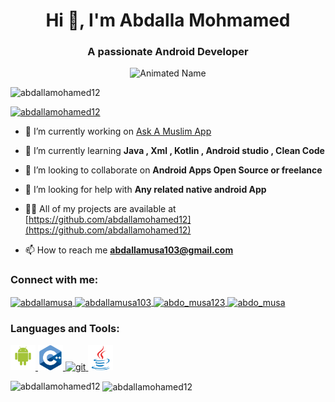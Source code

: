 <h1 align="center">Hi 👋, I'm Abdalla Mohmamed</h1>
<h3 align="center">A passionate Android Developer</h3>
<p align="center">
  <!-- Replace the URL with the path to your uploaded SVG -->
  <img src="https://github.com/abdallamohamed12/My_Profile/blob/main/readme.svg" alt="Animated Name">
</p>
<p align="left"> <img src="https://komarev.com/ghpvc/?username=abdallamohamed12&label=Profile%20views&color=0e75b6&style=flat" alt="abdallamohamed12" /> </p>

<p align="left"> <a href="https://github.com/ryo-ma/github-profile-trophy"><img src="https://github-profile-trophy.vercel.app/?username=abdallamohamed12" alt="abdallamohamed12" /></a> </p>

- 🔭 I’m currently working on [Ask A Muslim App](https://github.com/abdallamohamed12/Ask_A_Muslim)

- 🌱 I’m currently learning **Java , Xml , Kotlin , Android studio , Clean Code**

- 👯 I’m looking to collaborate on **Android Apps Open Source or freelance**

- 🤝 I’m looking for help with **Any related native android App**

- 👨‍💻 All of my projects are available at [https://github.com/abdallamohamed12](https://github.com/abdallamohamed12)

- 📫 How to reach me **abdallamusa103@gmail.com**
<h3 align="left">Connect with me:</h3>
<p align="left">
  <a href="https://www.linkedin.com/in/abdallamusa" target="blank">
    <img align="center" src="https://raw.githubusercontent.com/rahuldkjain/github-profile-readme-generator/master/src/images/icons/Social/linked-in-alt.svg" alt="abdallamusa" height="30" width="40" />
  </a>
  <a href="https://www.hackerrank.com/abdallamusa103" target="blank">
    <img align="center" src="https://raw.githubusercontent.com/rahuldkjain/github-profile-readme-generator/master/src/images/icons/Social/hackerrank.svg" alt="abdallamusa103" height="30" width="40" />
  </a>
  <a href="https://codeforces.com/profile/abdo_musa123" target="blank">
    <img align="center" src="https://raw.githubusercontent.com/rahuldkjain/github-profile-readme-generator/master/src/images/icons/Social/codeforces.svg" alt="abdo_musa123" height="30" width="40" />
  </a>
  <a href="https://leetcode.com/abdo_musa/" target="blank">
    <img align="center" src="https://raw.githubusercontent.com/rahuldkjain/github-profile-readme-generator/master/src/images/icons/Social/leet-code.svg" alt="abdo_musa" height="30" width="40" />
  </a>
</p>
<h3 align="left">Languages and Tools:</h3>
<p align="left"> <a href="https://developer.android.com" target="_blank" rel="noreferrer"> <img src="https://raw.githubusercontent.com/devicons/devicon/master/icons/android/android-original-wordmark.svg" alt="android" width="40" height="40"/> </a> <a href="https://www.w3schools.com/cpp/" target="_blank" rel="noreferrer"> <img src="https://raw.githubusercontent.com/devicons/devicon/master/icons/cplusplus/cplusplus-original.svg" alt="cplusplus" width="40" height="40"/> </a> <a href="https://git-scm.com/" target="_blank" rel="noreferrer"> <img src="https://www.vectorlogo.zone/logos/git-scm/git-scm-icon.svg" alt="git" width="40" height="40"/> </a> <a href="https://www.java.com" target="_blank" rel="noreferrer"> <img src="https://raw.githubusercontent.com/devicons/devicon/master/icons/java/java-original.svg" alt="java" width="40" height="40"/> </a> </p>

<p><img align="left" src="https://github-readme-stats.vercel.app/api/top-langs?username=abdallamohamed12&show_icons=true&locale=en&layout=compact" alt="abdallamohamed12" /></p>

<p>&nbsp;<img align="center" src="https://github-readme-stats.vercel.app/api?username=abdallamohamed12&show_icons=true&locale=en" alt="abdallamohamed12" /></p>
